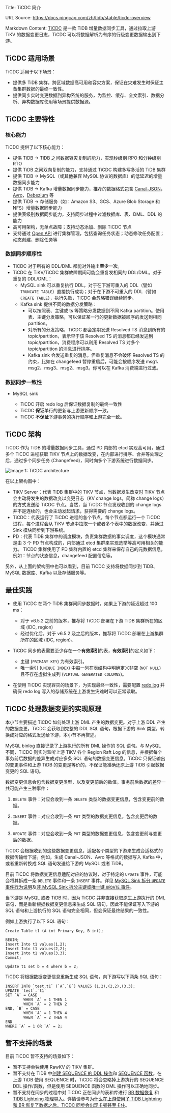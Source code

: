 Title: TiCDC 简介

URL Source: https://docs.pingcap.com/zh/tidb/stable/ticdc-overview

Markdown Content:
[TiCDC](https://github.com/pingcap/tiflow/tree/release-8.1/cdc) 是一款 TiDB 增量数据同步工具，通过拉取上游 TiKV 的数据变更日志，TiCDC 可以将数据解析为有序的行级变更数据输出到下游。

TiCDC 适用场景[](https://docs.pingcap.com/zh/tidb/stable/ticdc-overview#ticdc-%E9%80%82%E7%94%A8%E5%9C%BA%E6%99%AF)
---------------------------------------------------------------------------------------------------------------

TiCDC 适用于以下场景：

*   提供多 TiDB 集群，跨区域数据高可用和容灾方案，保证在灾难发生时保证主备集群数据的最终一致性。
*   提供同步实时变更数据到异构系统的服务，为监控、缓存、全文索引、数据分析、异构数据库使用等场景提供数据源。

TiCDC 主要特性[](https://docs.pingcap.com/zh/tidb/stable/ticdc-overview#ticdc-%E4%B8%BB%E8%A6%81%E7%89%B9%E6%80%A7)
---------------------------------------------------------------------------------------------------------------

### 核心能力[](https://docs.pingcap.com/zh/tidb/stable/ticdc-overview#%E6%A0%B8%E5%BF%83%E8%83%BD%E5%8A%9B)

TiCDC 提供了以下核心能力：

*   提供 TiDB -\> TiDB 之间数据容灾复制的能力，实现秒级别 RPO 和分钟级别 RTO
*   提供 TiDB 之间双向复制的能力，支持通过 TiCDC 构建多写多活的 TiDB 集群
*   提供 TiDB -\> MySQL（或其他兼容 MySQL 协议的数据库）的低延迟的增量数据同步能力
*   提供 TiDB -\> Kafka 增量数据同步能力，推荐的数据格式包含 [Canal-JSON](https://docs.pingcap.com/zh/tidb/stable/ticdc-canal-json)，[Avro](https://docs.pingcap.com/zh/tidb/stable/ticdc-avro-protocol)，[Debezium](https://docs.pingcap.com/zh/tidb/stable/ticdc-debezium) 等
*   提供 TiDB -\> 存储服务（如：Amazon S3、GCS、Azure Blob Storage 和 NFS）增量数据同步能力
*   提供表级别数据同步能力，支持同步过程中过滤数据库、表、DML、DDL 的能力
*   高可用架构，无单点故障；支持动态添加、删除 TiCDC 节点
*   支持通过 [Open API](https://docs.pingcap.com/zh/tidb/stable/ticdc-open-api-v2) 进行集群管理，包括查询任务状态；动态修改任务配置；动态创建、删除任务等

### 数据同步顺序性[](https://docs.pingcap.com/zh/tidb/stable/ticdc-overview#%E6%95%B0%E6%8D%AE%E5%90%8C%E6%AD%A5%E9%A1%BA%E5%BA%8F%E6%80%A7)

*   TiCDC 对于所有的 DDL/DML 都能对外输出**至少一次**。
*   TiCDC 在 TiKV/TiCDC 集群故障期间可能会重复发相同的 DDL/DML。对于重复的 DDL/DML：
    *   MySQL sink 可以重复执行 DDL，对于在下游可重入的 DDL（譬如 `TRUNCATE TABLE`）直接执行成功；对于在下游不可重入的 DDL（譬如 `CREATE TABLE`），执行失败，TiCDC 会忽略错误继续同步。
    *   Kafka sink 提供不同的数据分发策略：
        *   可以按照表、主键或 ts 等策略分发数据到不同 Kafka partition。使用表、主键分发策略，可以保证某一行的更新数据被顺序的发送到相同 partition。
        *   对所有的分发策略，TiCDC 都会定期发送 Resolved TS 消息到所有的 topic/partition，表示早于该 Resolved TS 的消息都已经发送到 topic/partition，消费程序可以利用 Resolved TS 对多个 topic/partition 的消息进行排序。
        *   Kafka sink 会发送重复的消息，但重复消息不会破坏 Resolved TS 的约束，比如在 changefeed 暂停重启后，可能会按顺序发送 msg1、msg2、msg3、msg2、msg3。你可以在 Kafka 消费端进行过滤。

### 数据同步一致性[](https://docs.pingcap.com/zh/tidb/stable/ticdc-overview#%E6%95%B0%E6%8D%AE%E5%90%8C%E6%AD%A5%E4%B8%80%E8%87%B4%E6%80%A7)

*   MySQL sink
    
    *   TiCDC 开启 redo log 后保证数据复制的最终一致性
    *   TiCDC **保证**单行的更新与上游更新顺序一致。
    *   TiCDC **不保证**下游事务的执行顺序和上游完全一致。

TiCDC 架构[](https://docs.pingcap.com/zh/tidb/stable/ticdc-overview#ticdc-%E6%9E%B6%E6%9E%84)
-------------------------------------------------------------------------------------------

TiCDC 作为 TiDB 的增量数据同步工具，通过 PD 内部的 etcd 实现高可用，通过多个 TiCDC 进程获取 TiKV 节点上的数据改变，在内部进行排序、合并等处理之后，通过多个同步任务 (Changefeed)，同时向多个下游系统进行数据同步。

![Image 1: TiCDC architecture](https://download.pingcap.com/images/docs-cn/ticdc/cdc-architecture.png)

在以上架构图中：

*   TiKV Server：代表 TiDB 集群中的 TiKV 节点，当数据发生改变时 TiKV 节点会主动将发生的数据改变以变更日志（KV change logs，简称 change logs）的方式发送给 TiCDC 节点。当然，当 TiCDC 节点发现收到的 change logs 并不是连续的，也会主动发起请求，获得需要的 change logs。
*   TiCDC：代表运行了 TiCDC 进程的各个节点。每个节点都运行一个 TiCDC 进程，每个进程会从 TiKV 节点中拉取一个或者多个表中的数据改变，并通过 Sink 模块同步到下游系统。
*   PD：代表 TiDB 集群中的调度模块，负责集群数据的事实调度，这个模块通常是由 3 个 PD 节点构成的，内部通过 etcd 集群来实现选举等高可用相关的能力。 TiCDC 集群使用了 PD 集群内置的 etcd 集群来保存自己的元数据信息，例如：节点的状态信息，changefeed 配置信息等。

另外，从上面的架构图中也可以看到，目前 TiCDC 支持将数据同步到 TiDB、MySQL 数据库、Kafka 以及存储服务等。

最佳实践[](https://docs.pingcap.com/zh/tidb/stable/ticdc-overview#%E6%9C%80%E4%BD%B3%E5%AE%9E%E8%B7%B5)
---------------------------------------------------------------------------------------------------

*   使用 TiCDC 在两个 TiDB 集群间同步数据时，如果上下游的延迟超过 100 ms：
    
    *   对于 v6.5.2 之前的版本，推荐将 TiCDC 部署在下游 TiDB 集群所在的区域 (IDC, region)
    *   经过优化后，对于 v6.5.2 及之后的版本，推荐将 TiCDC 部署在上游集群所在的区域 (IDC, region)。
*   TiCDC 同步的表需要至少存在一个**有效索引**的表，**有效索引**的定义如下：
    
    *   主键 (`PRIMARY KEY`) 为有效索引。
    *   唯一索引 (`UNIQUE INDEX`) 中每一列在表结构中明确定义非空 (`NOT NULL`) 且不存在虚拟生成列 (`VIRTUAL GENERATED COLUMNS`)。
*   在使用 TiCDC 实现容灾的场景下，为实现最终一致性，需要配置 [redo log](https://docs.pingcap.com/zh/tidb/stable/ticdc-sink-to-mysql#%E7%81%BE%E9%9A%BE%E5%9C%BA%E6%99%AF%E7%9A%84%E6%9C%80%E7%BB%88%E4%B8%80%E8%87%B4%E6%80%A7%E5%A4%8D%E5%88%B6) 并确保 redo log 写入的存储系统在上游发生灾难时可以正常读取。
    

TiCDC 处理数据变更的实现原理[](https://docs.pingcap.com/zh/tidb/stable/ticdc-overview#ticdc-%E5%A4%84%E7%90%86%E6%95%B0%E6%8D%AE%E5%8F%98%E6%9B%B4%E7%9A%84%E5%AE%9E%E7%8E%B0%E5%8E%9F%E7%90%86)
-------------------------------------------------------------------------------------------------------------------------------------------------------------------------------------

本小节主要描述 TiCDC 如何处理上游 DML 产生的数据变更。对于上游 DDL 产生的数据变更，TiCDC 会获取到完整的 DDL SQL 语句，根据下游的 Sink 类型，转换成对应的格式发送给下游，本小节不再赘述。

MySQL binlog 直接记录了上游执行的所有 DML 操作的 SQL 语句。与 MySQL 不同，TiCDC 则实时监听上游 TiKV 各个 Region Raft Log 的信息，并根据每个事务前后数据的差异生成对应多条 SQL 语句的数据变更信息。TiCDC 只保证输出的变更事件和上游 TiDB 的变更是等价的，不保证能准确还原上游 TiDB 引起数据变更的 SQL 语句。

数据变更信息会包含数据变更类型，以及变更前后的数值。事务前后数据的差异一共可能产生三种事件：

1.  `DELETE` 事件：对应会收到一条 `DELETE` 类型的数据变更信息，包含变更前的数据。
    
2.  `INSERT` 事件：对应会收到一条 `PUT` 类型的数据变更信息，包含变更后的数据。
    
3.  `UPDATE` 事件：对应会收到一条 `PUT` 类型的数据变更信息，包含变更前与变更后的数据。
    

TiCDC 会根据收到的这些数据变更信息，适配各个类型的下游来生成合适格式的数据传输给下游。例如，生成 Canal-JSON、Avro 等格式的数据写入 Kafka 中，或者重新转换成 SQL 语句发送给下游的 MySQL 或者 TiDB。

目前 TiCDC 将数据变更信息适配对应的协议时，对于特定的 `UPDATE` 事件，可能会将其拆成一条 `DELETE` 事件和一条 `INSERT` 事件。详见 [MySQL Sink 拆分 `UPDATE` 事件行为说明](https://docs.pingcap.com/zh/tidb/stable/ticdc-split-update-behavior#mysql-sink-%E6%8B%86%E5%88%86-update-%E4%BA%8B%E4%BB%B6%E8%A1%8C%E4%B8%BA%E8%AF%B4%E6%98%8E)及[非 MySQL Sink 拆分主键或唯一键 `UPDATE` 事件](https://docs.pingcap.com/zh/tidb/stable/ticdc-split-update-behavior#%E9%9D%9E-mysql-sink-%E6%8B%86%E5%88%86%E4%B8%BB%E9%94%AE%E6%88%96%E5%94%AF%E4%B8%80%E9%94%AE-update-%E4%BA%8B%E4%BB%B6)。

当下游是 MySQL 或者 TiDB 时，因为 TiCDC 并非直接获取原生上游执行的 DML 语句，而是重新根据数据变更信息来生成 SQL 语句，因此不能保证写入下游的 SQL 语句和上游执行的 SQL 语句完全相同，但会保证最终结果的一致性。

例如上游执行了以下 SQL 语句：

```
Create Table t1 (A int Primary Key, B int);

BEGIN;
Insert Into t1 values(1,2);
Insert Into t1 values(2,2);
Insert Into t1 values(3,3);
Commit;

Update t1 set b = 4 where b = 2;
```

TiCDC 将根据数据变更信息重新生成 SQL 语句，向下游写以下两条 SQL 语句：

```
INSERT INTO `test.t1` (`A`,`B`) VALUES (1,2),(2,2),(3,3);
UPDATE `test`.`t1`
SET `A` = CASE
        WHEN `A` = 1 THEN 1
        WHEN `A` = 2 THEN 2
END, `B` = CASE
        WHEN `A` = 1 THEN 4
        WHEN `A` = 2 THEN 4
END
WHERE `A` = 1 OR `A` = 2;
```

暂不支持的场景[](https://docs.pingcap.com/zh/tidb/stable/ticdc-overview#%E6%9A%82%E4%B8%8D%E6%94%AF%E6%8C%81%E7%9A%84%E5%9C%BA%E6%99%AF)
---------------------------------------------------------------------------------------------------------------------------------

目前 TiCDC 暂不支持的场景如下：

*   暂不支持单独使用 RawKV 的 TiKV 集群。
*   暂不支持在 TiDB 中[创建 SEQUENCE 的 DDL 操作](https://docs.pingcap.com/zh/tidb/stable/sql-statement-create-sequence)和 [SEQUENCE 函数](https://docs.pingcap.com/zh/tidb/stable/sql-statement-create-sequence#sequence-%E5%87%BD%E6%95%B0)。在上游 TiDB 使用 SEQUENCE 时，TiCDC 将会忽略掉上游执行的 SEQUENCE DDL 操作/函数，但是使用 SEQUENCE 函数的 DML 操作可以正确地同步。
*   暂不支持在同步的过程中对 TiCDC 正在同步的表和库进行 [BR 数据恢复](https://docs.pingcap.com/zh/tidb/stable/backup-and-restore-overview) 和 [TiDB Lightning 物理导入](https://docs.pingcap.com/zh/tidb/stable/tidb-lightning-physical-import-mode)。详情请参考[为什么在上游使用了 TiDB Lightning 和 BR 恢复了数据之后，TiCDC 同步会出现卡顿甚至卡住](https://docs.pingcap.com/zh/tidb/stable/ticdc-faq#%E4%B8%BA%E4%BB%80%E4%B9%88%E5%9C%A8%E4%B8%8A%E6%B8%B8%E4%BD%BF%E7%94%A8%E4%BA%86-tidb-lightning-%E7%89%A9%E7%90%86%E5%AF%BC%E5%85%A5%E6%A8%A1%E5%BC%8F%E5%92%8C-br-%E6%81%A2%E5%A4%8D%E4%BA%86%E6%95%B0%E6%8D%AE%E4%B9%8B%E5%90%8Eticdc-%E5%90%8C%E6%AD%A5%E4%BC%9A%E5%87%BA%E7%8E%B0%E5%8D%A1%E9%A1%BF%E7%94%9A%E8%87%B3%E5%8D%A1%E4%BD%8F)。

